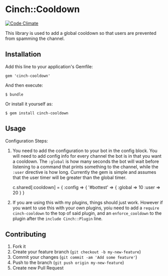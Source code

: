 # Cinch::Cooldown

[![Code Climate](https://codeclimate.com/github/bhaberer/cinch-cooldown.png)](https://codeclimate.com/github/bhaberer/cinch-cooldown)

This library is used to add a global cooldown so that users are prevented from spamming the
channel.

## Installation

Add this line to your application's Gemfile:

    gem 'cinch-cooldown'

And then execute:

    $ bundle

Or install it yourself as:

    $ gem install cinch-cooldown

## Usage

Configuration Steps:

1. You need to add the configuration to your bot in the config block. You will need to add
config info for every channel the bot is in that you want a cooldown. The `:global` is how
many seconds the bot will wait before listening to a command that prints something to the
channel, while the `:user` directive is how long. Currently the gem is simple and assumes
that the user timer will be greater than the global timer.

    c.shared[:cooldown] = { :config => { '#bottest' => { :global => 10
                                                         :user   => 20 } }

2. If you are using this with my plugins, things should just work. However if you want to use
this with your own plugins, yoiu need to add a `require cinch-cooldown` to the top of said
plugin, and an `enforce_cooldown` to the plugin after the `include Cinch::Plugin` line.

## Contributing

1. Fork it
2. Create your feature branch (`git checkout -b my-new-feature`)
3. Commit your changes (`git commit -am 'Add some feature'`)
4. Push to the branch (`git push origin my-new-feature`)
5. Create new Pull Request
